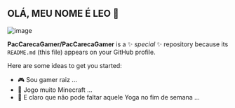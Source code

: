 ## OLÁ, MEU NOME É LEO 👋
![image](https://media.tenor.com/XXWb74LNgQgAAAAi/minecraft-steve-100.gif)


**PacCarecaGamer/PacCarecaGamer** is a ✨ _special_ ✨ repository because its `README.md` (this file) appears on your GitHub profile.

Here are some ideas to get you started:

- 🎮 Sou gamer raiz ...
- 🏀 Jogo muito Minecraft ...
- 👯 E claro que não pode faltar aquele Yoga no fim de semana ...
